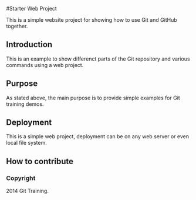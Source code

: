 #Starter Web Project

This is a simple website project for showing how to use Git and GitHub together.

## Introduction

This is an example to show differenct parts of the Git repository and various commands using a web project.

## Purpose

As stated above, the main purpose is to provide simple examples for Git training demos.

## Deployment

This is a simple web project, deployment can be on any web server or even local file system.

## How to contribute


### Copyright

2014 Git Training.